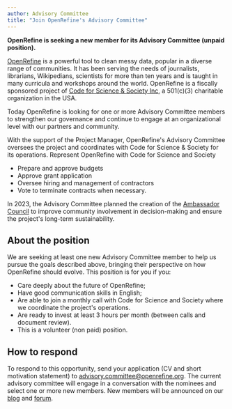 ```yaml
---
author: Advisory Committee
title: "Join OpenRefine's Advisory Committee"
---
```


**OpenRefine is seeking a new member for its Advisory Committee (unpaid position).**
<!--truncate-->

[OpenRefine](https://openrefine.org/) is a powerful tool to clean messy data, popular in a diverse range of communities. It has been serving the needs of journalists, librarians, Wikipedians, scientists for more than ten years and is taught in many curricula and workshops around the world. OpenRefine is a fiscally sponsored project of [Code for Science & Society Inc](https://codeforscience.org/), a 501(c)(3) charitable organization in the USA.

Today OpenRefine is looking for one or more Advisory Committee members to strengthen our governance and continue to engage at an organizational level with our partners and community.

With the support of the Project Manager, OpenRefine's Advisory Committee oversees the project and coordinates with Code for Science & Society for its operations. 
Represent OpenRefine with Code for Science and Society
* Prepare and approve budgets
* Approve grant application 
* Oversee hiring and management of contractors
* Vote to terminate contracts when necessary.

In 2023, the Advisory Committee planned the creation of the [Ambassador Council](https://forum.openrefine.org/t/proposition-to-create-openrefine-ambassador-council/462) to improve community involvement in decision-making and ensure the project's long-term sustainability.

## About the position​

We are seeking at least one new Advisory Committee member to help us pursue the goals described above, bringing their perspective on how OpenRefine should evolve.
This position is for you if you:
* Care deeply about the future of OpenRefine;
* Have good communication skills in English;
* Are able to join a monthly call with Code for Science and Society where we coordinate the project's operations.
* Are ready to invest at least 3 hours per month (between calls and document review).
* This is a volunteer (non paid) position.

## How to respond​

To respond to this opportunity, send your application (CV and short motivation statement) to advisory.committee@openrefine.org. The current advisory committee will engage in a conversation with the nominees and select one or more new members. New members will be announced on our [blog](https://openrefine.org/blog) and [forum](https://forum.openrefine.org/).
